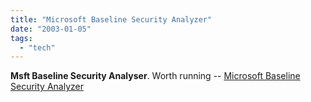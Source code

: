 ```yaml
---
title: "Microsoft Baseline Security Analyzer"
date: "2003-01-05"
tags: 
  - "tech"
---
```


**Msft Baseline Security Analyser**. Worth running -- [Microsoft Baseline Security Analyzer](http://www.microsoft.com/technet/Security/tools/tools/MBSAHome.ASP?frame=true)
